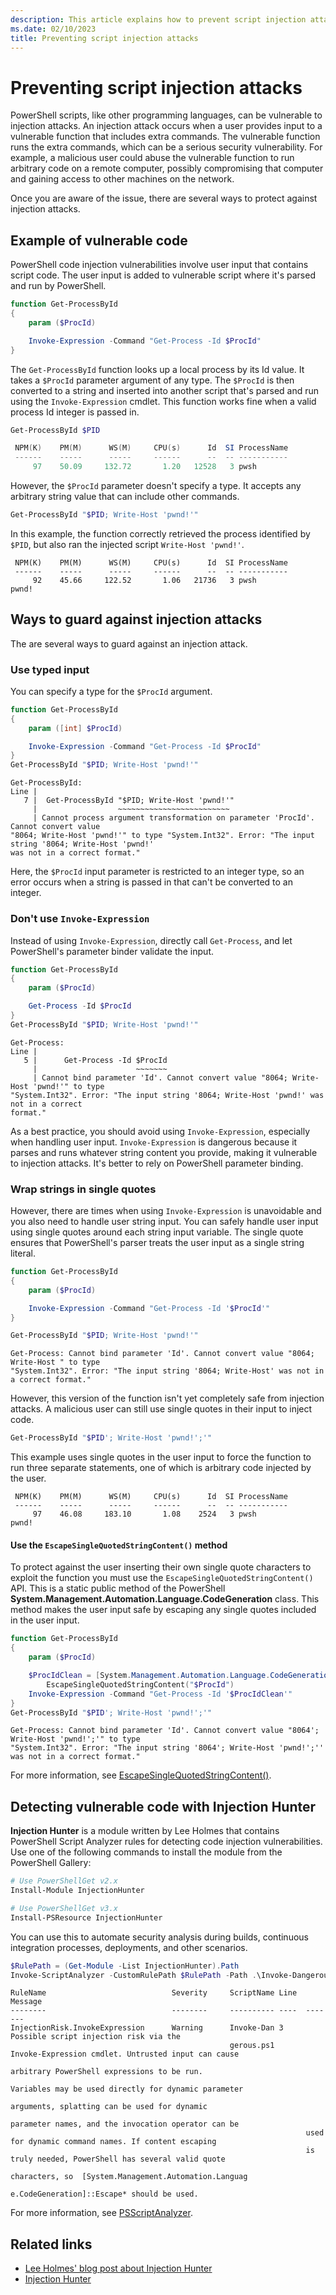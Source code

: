 ```yaml
---
description: This article explains how to prevent script injection attacks using single quote escaping.
ms.date: 02/10/2023
title: Preventing script injection attacks
---
```

# Preventing script injection attacks

PowerShell scripts, like other programming languages, can be vulnerable to injection attacks. An
injection attack occurs when a user provides input to a vulnerable function that includes extra
commands. The vulnerable function runs the extra commands, which can be a serious security
vulnerability. For example, a malicious user could abuse the vulnerable function to run arbitrary
code on a remote computer, possibly compromising that computer and gaining access to other machines
on the network.

Once you are aware of the issue, there are several ways to protect against injection attacks.

## Example of vulnerable code

PowerShell code injection vulnerabilities involve user input that contains script code. The user
input is added to vulnerable script where it's parsed and run by PowerShell.

```powershell
function Get-ProcessById
{
    param ($ProcId)

    Invoke-Expression -Command "Get-Process -Id $ProcId"
}
```

The `Get-ProcessById` function looks up a local process by its Id value. It takes a `$ProcId`
parameter argument of any type. The `$ProcId` is then converted to a string and inserted into
another script that's parsed and run using the `Invoke-Expression` cmdlet. This function works fine
when a valid process Id integer is passed in.

```powershell
Get-ProcessById $PID

 NPM(K)    PM(M)      WS(M)     CPU(s)      Id  SI ProcessName
 ------    -----      -----     ------      --  -- -----------
     97    50.09     132.72       1.20   12528   3 pwsh
```

However, the `$ProcId` parameter doesn't specify a type. It accepts any arbitrary string value that
can include other commands.

```powershell
Get-ProcessById "$PID; Write-Host 'pwnd!'"
```

In this example, the function correctly retrieved the process identified by `$PID`, but also ran the
injected script `Write-Host 'pwnd!'`.

```Output
 NPM(K)    PM(M)      WS(M)     CPU(s)      Id  SI ProcessName
 ------    -----      -----     ------      --  -- -----------
     92    45.66     122.52       1.06   21736   3 pwsh
pwnd!
```

## Ways to guard against injection attacks

The are several ways to guard against an injection attack.

### Use typed input

You can specify a type for the `$ProcId` argument.

```powershell
function Get-ProcessById
{
    param ([int] $ProcId)

    Invoke-Expression -Command "Get-Process -Id $ProcId"
}
Get-ProcessById "$PID; Write-Host 'pwnd!'"
```

```Output
Get-ProcessById:
Line |
   7 |  Get-ProcessById "$PID; Write-Host 'pwnd!'"
     |                  ~~~~~~~~~~~~~~~~~~~~~~~~~
     | Cannot process argument transformation on parameter 'ProcId'. Cannot convert value
"8064; Write-Host 'pwnd!'" to type "System.Int32". Error: "The input string '8064; Write-Host 'pwnd!'
was not in a correct format."
```

Here, the `$ProcId` input parameter is restricted to an integer type, so an error occurs when a
string is passed in that can't be converted to an integer.

### Don't use `Invoke-Expression`

Instead of using `Invoke-Expression`, directly call `Get-Process`, and let PowerShell's parameter
binder validate the input.

```powershell
function Get-ProcessById
{
    param ($ProcId)

    Get-Process -Id $ProcId
}
Get-ProcessById "$PID; Write-Host 'pwnd!'"
```

```Output
Get-Process:
Line |
   5 |      Get-Process -Id $ProcId
     |                      ~~~~~~~
     | Cannot bind parameter 'Id'. Cannot convert value "8064; Write-Host 'pwnd!'" to type
"System.Int32". Error: "The input string '8064; Write-Host 'pwnd!' was not in a correct
format."
```

As a best practice, you should avoid using `Invoke-Expression`, especially when handling user input.
`Invoke-Expression` is dangerous because it parses and runs whatever string content you provide,
making it vulnerable to injection attacks. It's better to rely on PowerShell parameter binding.

### Wrap strings in single quotes

However, there are times when using `Invoke-Expression` is unavoidable and you also need to handle
user string input. You can safely handle user input using single quotes around each string input
variable. The single quote ensures that PowerShell's parser treats the user input as a single string
literal.

```powershell
function Get-ProcessById
{
    param ($ProcId)

    Invoke-Expression -Command "Get-Process -Id '$ProcId'"
}

Get-ProcessById "$PID; Write-Host 'pwnd!'"
```

```Output
Get-Process: Cannot bind parameter 'Id'. Cannot convert value "8064; Write-Host " to type
"System.Int32". Error: "The input string '8064; Write-Host' was not in a correct format."
```

However, this version of the function isn't yet completely safe from injection attacks. A malicious
user can still use single quotes in their input to inject code.

```powershell
Get-ProcessById "$PID'; Write-Host 'pwnd!';'"
```

This example uses single quotes in the user input to force the function to run three separate
statements, one of which is arbitrary code injected by the user.

```Output
 NPM(K)    PM(M)      WS(M)     CPU(s)      Id  SI ProcessName
 ------    -----      -----     ------      --  -- -----------
     97    46.08     183.10       1.08    2524   3 pwsh
pwnd!
```

#### Use the `EscapeSingleQuotedStringContent()` method

To protect against the user inserting their own single quote characters to exploit the function you
must use the `EscapeSingleQuotedStringContent()` API. This is a static public method of the PowerShell
**System.Management.Automation.Language.CodeGeneration** class. This method makes the user input safe
by escaping any single quotes included in the user input.

```powershell
function Get-ProcessById
{
    param ($ProcId)

    $ProcIdClean = [System.Management.Automation.Language.CodeGeneration]::
        EscapeSingleQuotedStringContent("$ProcId")
    Invoke-Expression -Command "Get-Process -Id '$ProcIdClean'"
}
Get-ProcessById "$PID'; Write-Host 'pwnd!';'"
```

```Output
Get-Process: Cannot bind parameter 'Id'. Cannot convert value "8064'; Write-Host 'pwnd!';'" to type
"System.Int32". Error: "The input string '8064'; Write-Host 'pwnd!';'' was not in a correct format."
```

For more information, see [EscapeSingleQuotedStringContent()][01].

## Detecting vulnerable code with Injection Hunter

**Injection Hunter** is a module written by Lee Holmes that contains PowerShell Script Analyzer
rules for detecting code injection vulnerabilities. Use one of the following commands to install the
module from the PowerShell Gallery:

```powershell
# Use PowerShellGet v2.x
Install-Module InjectionHunter

# Use PowerShellGet v3.x
Install-PSResource InjectionHunter
```

You can use this to automate security analysis during builds, continuous integration processes,
deployments, and other scenarios.

```powershell
$RulePath = (Get-Module -List InjectionHunter).Path
Invoke-ScriptAnalyzer -CustomRulePath $RulePath -Path .\Invoke-Dangerous.ps1
```

```Output
RuleName                            Severity     ScriptName Line  Message
--------                            --------     ---------- ----  -------
InjectionRisk.InvokeExpression      Warning      Invoke-Dan 3     Possible script injection risk via the
                                                 gerous.ps1       Invoke-Expression cmdlet. Untrusted input can cause
                                                                  arbitrary PowerShell expressions to be run.
                                                                  Variables may be used directly for dynamic parameter
                                                                  arguments, splatting can be used for dynamic
                                                                  parameter names, and the invocation operator can be
                                                                  used for dynamic command names. If content escaping
                                                                  is truly needed, PowerShell has several valid quote
                                                                  characters, so  [System.Management.Automation.Languag
                                                                  e.CodeGeneration]::Escape* should be used.
```

For more information, see [PSScriptAnalyzer][02].

<!-- TODO: Add instructions for VS Code once it gets fixed -->

## Related links

- [Lee Holmes' blog post about Injection Hunter][03]
- [Injection Hunter][04]

<!-- link references -->
[01]: /dotnet/api/system.management.automation.language.codegeneration.escapesinglequotedstringcontent
[02]: /powershell/utility-modules/psscriptanalyzer/overview
[03]: https://devblogs.microsoft.com/powershell/powershell-injection-hunter-security-auditing-for-powershell-scripts/
[04]: https://www.powershellgallery.com/packages/InjectionHunter
